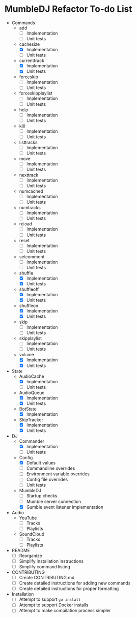 MumbleDJ Refactor To-do List
============================

* Commands
  * add
    * [ ] Implementation
    * [ ] Unit tests
  * cachesize
    * [x] Implementation
    * [ ] Unit tests
  * currenttrack
    * [x] Implementation
    * [x] Unit tests
  * forceskip
    * [ ] Implementation
    * [ ] Unit tests
  * forceskipplaylist
    * [ ] Implementation
    * [ ] Unit tests
  * help
    * [ ] Implementation
    * [ ] Unit tests
  * kill
    * [ ] Implementation
    * [ ] Unit tests
  * listtracks
    * [ ] Implementation
    * [ ] Unit tests
  * move
    * [ ] Implementation
    * [ ] Unit tests
  * nexttrack
    * [ ] Implementation
    * [ ] Unit tests
  * numcached
    * [ ] Implementation
    * [ ] Unit tests
  * numtracks
    * [ ] Implementation
    * [ ] Unit tests
  * reload
    * [ ] Implementation
    * [ ] Unit tests
  * reset
    * [ ] Implementation
    * [ ] Unit tests
  * setcomment
    * [ ] Implementation
    * [ ] Unit tests
  * shuffle
    * [x] Implementation
    * [x] Unit tests
  * shuffleoff
    * [x] Implementation
    * [x] Unit tests
  * shuffleon
    * [x] Implementation
    * [x] Unit tests
  * skip
    * [ ] Implementation
    * [ ] Unit tests
  * skipplaylist
    * [ ] Implementation
    * [ ] Unit tests
  * volume
    * [x] Implementation
    * [x] Unit tests
* State
  * AudioCache
    * [x] Implementation
    * [ ] Unit tests
  * AudioQueue
    * [x] Implementation
    * [x] Unit tests
  * BotState
    * [x] Implementation
  * SkipTracker
    * [x] Implementation
    * [x] Unit tests
* DJ
  * Commander
    * [x] Implementation
    * [ ] Unit tests
  * Config
    * [x] Default values
    * [ ] Commandline overrides
    * [ ] Environment variable overrides
    * [ ] Config file overrides
    * [ ] Unit tests
  * MumbleDJ
    * [ ] Startup checks
    * [ ] Mumble server connection
    * [x] Gumble event listener implementation
* Audio
  * YouTube
    * [ ] Tracks
    * [ ] Playlists
  * SoundCloud
    * [ ] Tracks
    * [ ] Playlists
* README
  * [ ] Reorganize
  * [ ] Simplify installation instructions
  * [ ] Simplify command listing
* CONTRIBUTING
  * [ ] Create CONTRIBUTING.md
  * [ ] Create detailed instructions for adding new commands
  * [ ] Create detailed instructions for proper formatting
* Installation
  * [ ] Attempt to support `go install`
  * [ ] Attempt to support Docker installs
  * [ ] Attempt to make compilation process simpler
